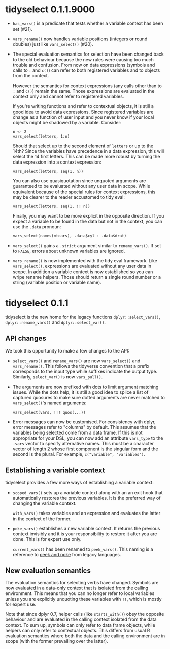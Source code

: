
# tidyselect 0.1.1.9000

* `has_vars()` is a predicate that tests whether a variable context
  has been set (#21).

* `vars_rename()` now handles variable positions (integers or round
  doubles) just like `vars_select()` (#20).

* The special evaluation semantics for selection have been changed
  back to the old behaviour because the new rules were causing too
  much trouble and confusion. From now on data expressions (symbols
  and calls to `:` and `c()`) can refer to both registered variables
  and to objects from the context.

  However the semantics for context expressions (any calls other than
  to `:` and `c()`) remain the same. Those expressions are evaluated
  in the context only and cannot refer to registered variables.

  If you're writing functions and refer to contextual objects, it is
  still a good idea to avoid data expressions. Since registered
  variables are change as a function of user input and you never know
  if your local objects might be shadowed by a variable. Consider:

  ```
  n <- 2
  vars_select(letters, 1:n)
  ```

  Should that select up to the second element of `letters` or up to
  the 14th? Since the variables have precedence in a data expression,
  this will select the 14 first letters. This can be made more robust
  by turning the data expression into a context expression:

  ```
  vars_select(letters, seq(1, n))
  ```

  You can also use quasiquotation since unquoted arguments are
  guaranteed to be evaluated without any user data in scope. While
  equivalent because of the special rules for context expressions,
  this may be clearer to the reader accustomed to tidy eval:

  ```{r}
  vars_select(letters, seq(1, !! n))
  ```

  Finally, you may want to be more explicit in the opposite direction.
  If you expect a variable to be found in the data but not in the
  context, you can use the `.data` pronoun:

  ```{r}
  vars_select(names(mtcars), .data$cyl : .data$drat)
  ```

* `vars_select()` gains a `.strict` argument similar to
  `rename_vars()`.  If set to `FALSE`, errors about unknown variables
  are ignored.

* `vars_rename()` is now implemented with the tidy eval framework.
  Like `vars_select()`, expressions are evaluated without any user
  data in scope. In addition a variable context is now established so
  you can wripe rename helpers. Those should return a single round
  number or a string (variable position or variable name).


# tidyselect 0.1.1

tidyselect is the new home for the legacy functions
`dplyr::select_vars()`, `dplyr::rename_vars()` and
`dplyr::select_var()`.


## API changes

We took this opportunity to make a few changes to the API:

* `select_vars()` and `rename_vars()` are now `vars_select()` and
  `vars_rename()`. This follows the tidyverse convention that a prefix
  corresponds to the input type while suffixes indicate the output
  type. Similarly, `select_var()` is now `vars_pull()`.

* The arguments are now prefixed with dots to limit argument matching
  issues. While the dots help, it is still a good idea to splice a
  list of captured quosures to make sure dotted arguments are never
  matched to `vars_select()`'s named arguments:

  ```
  vars_select(vars, !!! quos(...))
  ```

* Error messages can now be customised. For consistency with dplyr,
  error messages refer to "columns" by default. This assumes that the
  variables being selected come from a data frame. If this is not
  appropriate for your DSL, you can now add an attribute `vars_type`
  to the `.vars` vector to specify alternative names. This must be a
  character vector of length 2 whose first component is the singular
  form and the second is the plural. For example, `c("variable",
  "variables")`.


## Establishing a variable context

tidyselect provides a few more ways of establishing a variable
context:

* `scoped_vars()` sets up a variable context along with an an exit
  hook that automatically restores the previous variables. It is the
  preferred way of changing the variable context.

  `with_vars()` takes variables and an expression and evaluates the
  latter in the context of the former.

* `poke_vars()` establishes a new variable context. It returns the
  previous context invisibly and it is your responsibility to restore
  it after you are done. This is for expert use only.

  `current_vars()` has been renamed to `peek_vars()`. This naming is a
  reference to [peek and poke](https://en.wikipedia.org/wiki/PEEK_and_POKE)
  from legacy languages.


## New evaluation semantics

The evaluation semantics for selecting verbs have changed. Symbols are
now evaluated in a data-only context that is isolated from the calling
environment. This means that you can no longer refer to local variables
unless you are explicitly unquoting these variables with `!!`, which
is mostly for expert use.

Note that since dplyr 0.7, helper calls (like `starts_with()`) obey
the opposite behaviour and are evaluated in the calling context
isolated from the data context. To sum up, symbols can only refer to
data frame objects, while helpers can only refer to contextual
objects. This differs from usual R evaluation semantics where both
the data and the calling environment are in scope (with the former
prevailing over the latter).

